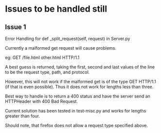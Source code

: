 Issues to be handled still
========

Issue 1
--------
Error Handling for def _split_request(self, request) in Server.py

Currently a malformed get request will cause problems.

eg: GET /file.html other.html HTTP/1.1

A best guess is returned, taking the first, second and last values of the line to be the request type, path, and protocol.

However, this will not work if the malformed get is of the type GET HTTP/1.1 (if that is even possible). Thus it does not work for lengths less than three.

Best way to handle is to return a 400 status and have the server send an HTTPHeader with 400 Bad Request.

Current solution has been tested in test-misc.py and works for lengths greater than four.

Should note, that firefox does not allow a request type specified above.
